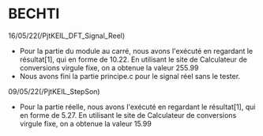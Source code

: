 # BECHTI

16/05/22(/PjtKEIL_DFT_Signal_Reel) 
- Pour la partie du module au carré, nous avons l'exécuté en regardant le résultat[1], qui en forme de 10.22. En utilisant le site de Calculateur de conversions virgule fixe, on a obtenue la valeur 255.99 
- Nous avons fini la partie principe.c pour le signal réel sans le tester.

09/05/22(/PjtKEIL_StepSon)
- Pour la partie réelle, nous avons l'exécuté en regardant le résultat[1], qui en forme de 5.27. En utilisant le site de Calculateur de conversions virgule fixe, on a obtenue la valeur 15.99 
